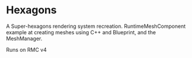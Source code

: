 # Hexagons
A Super-hexagons rendering system recreation.
RuntimeMeshComponent example at creating meshes using C++ and Blueprint, and the MeshManager.

Runs on RMC v4
